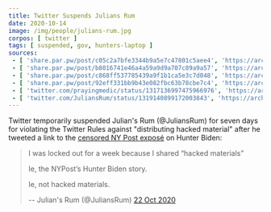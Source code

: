 ```yaml
---
title: Twitter Suspends Julians Rum
date: 2020-10-14
image: /img/people/julians-rum.jpg
corpos: [ twitter ]
tags: [ suspended, gov, hunters-laptop ]
sources:
 - [ 'share.par.pw/post/c05c2a7bfe3344b9a5e7c47801c5aee4', 'https://archive.is/aTyo7' ]
 - [ 'share.par.pw/post/b8016741e46a4a59a9d9a707c89a9a57', 'https://archive.is/JaTYn' ]
 - [ 'share.par.pw/post/c868ff537785439a9f1b1ca5e3c7d048', 'https://archive.is/CtI2e' ]
 - [ 'share.par.pw/post/92eff331bb9b43e082fbc63b78cbe7c4', 'https://archive.is/AG75c' ]
 - [ 'twitter.com/prayingmedic/status/1317136997475966976', 'https://archive.is/VL8vZ' ]
 - [ 'twitter.com/JuliansRum/status/1319140899172003843', 'https://archive.is/qby6P' ]
---
```


Twitter temporarily suspended Julian's Rum (@JuliansRum) for seven days for
violating the Twitter Rules against "distributing hacked material" after he
tweeted a link to the [censored NY Post
exposé](/e/facebook-twitter-suppress-nypost-hunter-expose/) on Hunter
Biden:

> I was locked out for a week because I shared “hacked materials”
>
> Ie, the NYPost’s Hunter Biden story.
>
> Ie, not hacked materials.
>
> -- Julian's Rum (@JuliansRum) [22 Oct 2020](https://archive.is/qby6P)
